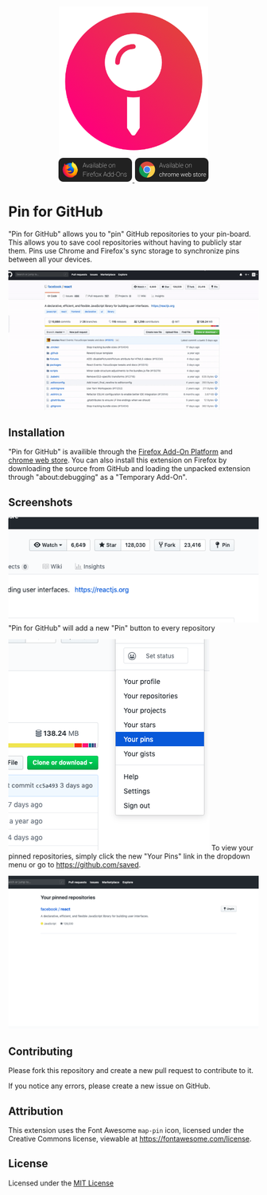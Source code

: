 <p align="center">
    <img src="icons/icon-500.png" height="300"><br />
    <a href="https://addons.mozilla.org/en-US/firefox/addon/pin-for-github/">
        <img src="icons/firefox.png" alt="Availible on Firefox Add-Ons" width="150">
    </a>
    <a href="https://chrome.google.com/webstore/detail/pin-for-github/mafdlgljfdhfefmahhmddeammiejcghk">
        <img src="icons/chrome.png" alt="Availible on chrome web store" width="150">
    </a>
</p>

# Pin for GitHub
"Pin for GitHub" allows you to "pin" GitHub repositories to your pin-board. This allows you to save cool repositories without having to publicly star them. Pins use Chrome and Firefox's sync storage to synchronize pins between all your devices.

<img src="demo.gif" alt="Demo" />

## Installation
"Pin for GitHub" is availible through the [Firefox Add-On Platform](https://addons.mozilla.org/en-US/firefox/addon/pin-for-github/) and [chrome web store](https://chrome.google.com/webstore/detail/pin-for-github/mafdlgljfdhfefmahhmddeammiejcghk).
You can also install this extension on Firefox by downloading the source from GitHub and loading the unpacked extension through "about:debugging" as a "Temporary Add-On".

## Screenshots
![Pin button in repositories](screenshots/pin_button.png)
"Pin for GitHub" will add a new "Pin" button to every repository

![Your Pins](screenshots/your_pins.png)
To view your pinned repositories, simply click the new "Your Pins" link in the dropdown menu or go to <https://github.com/saved>.

![Pins page](screenshots/pins_page.png)


## Contributing
Please fork this repository and create a new pull request to contribute to it.

If you notice any errors, please create a new issue on GitHub.

## Attribution
This extension uses the Font Awesome `map-pin` icon, licensed under the Creative Commons license, viewable at <https://fontawesome.com/license>.

## License
Licensed under the [MIT License](LICENSE)